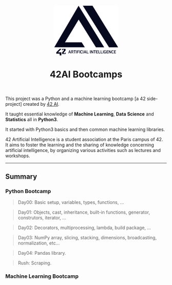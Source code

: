 <p align="center">
  <img src="https://raw.githubusercontent.com/42-AI/bootcamp_python/master/assets/42ai_logo.png" width="200" alt="42 AI Logo" />
</p>

<h1 align="center">
  42AI Bootcamps
</h1>

<br/>

This project was a Python and a machine learning bootcamp [a 42 side-project] created by [42 AI](http://www.42ai.fr).

It taught essential knowledge of **Machine Learning**, **Data Science** and **Statistics** all in **Python3**.

It started with Python3 basics and then common machine learning libraries.

42 Artificial Intelligence is a student association at the Paris campus of 42. 
It aims to foster the learning and the sharing of knowledge concerning artificial intelligence, by organizing various activities such as lectures and workshops.
<br/>

---

## Summary

### Python Bootcamp

> Day00: Basic setup, variables, types, functions, ...

> Day01: Objects, cast, inheritance, built-in functions, generator, construtors, iterator, ...

> Day02: Decorators, multiprocessing, lambda, build package, ...

> Day03: NumPy array, slicing, stacking, dimensions, broadcasting, normalization, etc...

> Day04: Pandas library.

> Rush: Scraping.

### Machine Learning Bootcamp
